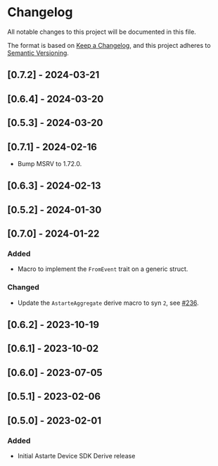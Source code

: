 # Changelog
All notable changes to this project will be documented in this file.

The format is based on [Keep a Changelog](https://keepachangelog.com/en/1.0.0/),
and this project adheres to [Semantic Versioning](https://semver.org/spec/v2.0.0.html).

## [0.7.2] - 2024-03-21

## [0.6.4] - 2024-03-20

## [0.5.3] - 2024-03-20

## [0.7.1] - 2024-02-16
- Bump MSRV to 1.72.0.

## [0.6.3] - 2024-02-13

## [0.5.2] - 2024-01-30

## [0.7.0] - 2024-01-22
### Added
- Macro to implement the `FromEvent` trait on a generic struct.

### Changed
- Update the `AstarteAggregate` derive macro to syn `2`, see
  [#236](https://github.com/astarte-platform/astarte-device-sdk-rust/pull/236).

## [0.6.2] - 2023-10-19

## [0.6.1] - 2023-10-02

## [0.6.0] - 2023-07-05

## [0.5.1] - 2023-02-06

## [0.5.0] - 2023-02-01
### Added
- Initial Astarte Device SDK Derive release
